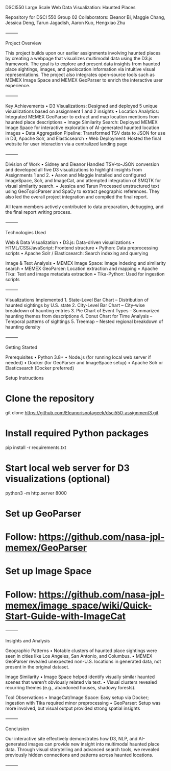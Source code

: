 DSCI550 Large Scale Web Data Visualization: Haunted Places

Repository for DSCI 550 Group 02
Collaborators: Eleanor Bi, Maggie Chang, Jessica Deng, Tarun Jagadish, Aaron Kuo, Hengxiao Zhu

⸻

Project Overview

This project builds upon our earlier assignments involving haunted places by creating a webpage that visualizes multimodal data using the D3.js framework. The goal is to explore and present data insights from haunted place sightings, images, and geolocation information via intuitive visual representations. The project also integrates open-source tools such as MEMEX Image Space and MEMEX GeoParser to enrich the interactive user experience.

⸻

Key Achievements
	•	D3 Visualizations: Designed and deployed 5 unique visualizations based on assignment 1 and 2 insights
	•	Location Analytics: Integrated MEMEX GeoParser to extract and map location mentions from haunted place descriptions
	•	Image Similarity Search: Deployed MEMEX Image Space for interactive exploration of AI-generated haunted location images
	•	Data Aggregation Pipeline: Transformed TSV data to JSON for use in D3, Apache Solr, and Elasticsearch
	•	Web Deployment: Hosted the final website for user interaction via a centralized landing page

⸻

Division of Work
	•	Sidney and Eleanor
Handled TSV-to-JSON conversion and developed all five D3 visualizations to highlight insights from Assignments 1 and 2.
	•	Aaron and Maggie
Installed and configured ImageSpace, Solr, and ImageCat, and attempted integration of SMQTK for visual similarity search.
	•	Jessica and Tarun
Processed unstructured text using GeoTopicParser and SpaCy to extract geographic references. They also led the overall project integration and compiled the final report.

All team members actively contributed to data preparation, debugging, and the final report writing process.

⸻

Technologies Used

Web & Data Visualization
	•	D3.js: Data-driven visualizations
	•	HTML/CSS/JavaScript: Frontend structure
	•	Python: Data preprocessing scripts
	•	Apache Solr / Elasticsearch: Search indexing and querying

Image & Text Analysis
	•	MEMEX Image Space: Image indexing and similarity search
	•	MEMEX GeoParser: Location extraction and mapping
	•	Apache Tika: Text and image metadata extraction
	•	Tika-Python: Used for ingestion scripts

⸻

Visualizations Implemented
	1.	State-Level Bar Chart – Distribution of haunted sightings by U.S. state
	2.	City-Level Bar Chart – City-wise breakdown of haunting entries
	3.	Pie Chart of Event Types – Summarized haunting themes from descriptions
	4.	Donut Chart for Time Analysis – Temporal patterns of sightings
	5.	Treemap – Nested regional breakdown of haunting density

⸻

Getting Started

Prerequisites
	•	Python 3.8+
	•	Node.js (for running local web server if needed)
	•	Docker (for GeoParser and ImageSpace setup)
	•	Apache Solr or Elasticsearch (Docker preferred)

Setup Instructions

# Clone the repository
git clone https://github.com/Eleanorisnotageek/dsci550-assignment3.git

# Install required Python packages
pip install -r requirements.txt

# Start local web server for D3 visualizations (optional)
python3 -m http.server 8000

# Set up GeoParser
# Follow: https://github.com/nasa-jpl-memex/GeoParser

# Set up Image Space
# Follow: https://github.com/nasa-jpl-memex/image_space/wiki/Quick-Start-Guide-with-ImageCat



⸻

Insights and Analysis

Geographic Patterns
	•	Notable clusters of haunted place sightings were seen in cities like Los Angeles, San Antonio, and Columbus.
	•	MEMEX GeoParser revealed unexpected non-U.S. locations in generated data, not present in the original dataset.

Image Similarity
	•	Image Space helped identify visually similar haunted scenes that weren’t obviously related via text.
	•	Visual clusters revealed recurring themes (e.g., abandoned houses, shadowy forests).

Tool Observations
	•	ImageCat/Image Space: Easy setup via Docker; ingestion with Tika required minor preprocessing
	•	GeoParser: Setup was more involved, but visual output provided strong spatial insights

⸻

Conclusion

Our interactive site effectively demonstrates how D3, NLP, and AI-generated images can provide new insight into multimodal haunted place data. Through visual storytelling and advanced search tools, we revealed previously hidden connections and patterns across haunted locations.

⸻
